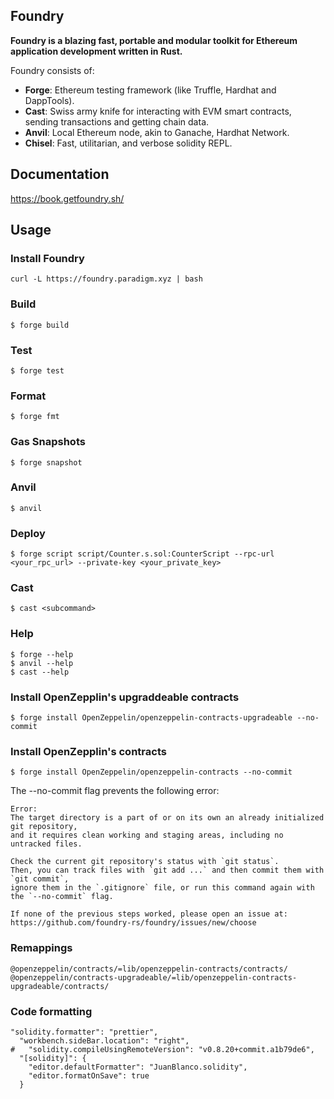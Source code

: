 ## Foundry

**Foundry is a blazing fast, portable and modular toolkit for Ethereum application development written in Rust.**

Foundry consists of:

- **Forge**: Ethereum testing framework (like Truffle, Hardhat and DappTools).
- **Cast**: Swiss army knife for interacting with EVM smart contracts, sending transactions and getting chain data.
- **Anvil**: Local Ethereum node, akin to Ganache, Hardhat Network.
- **Chisel**: Fast, utilitarian, and verbose solidity REPL.

## Documentation

https://book.getfoundry.sh/

## Usage

### Install Foundry

```shell
curl -L https://foundry.paradigm.xyz | bash
```

### Build

```shell
$ forge build
```

### Test

```shell
$ forge test
```

### Format

```shell
$ forge fmt
```

### Gas Snapshots

```shell
$ forge snapshot
```

### Anvil

```shell
$ anvil
```

### Deploy

```shell
$ forge script script/Counter.s.sol:CounterScript --rpc-url <your_rpc_url> --private-key <your_private_key>
```

### Cast

```shell
$ cast <subcommand>
```

### Help

```shell
$ forge --help
$ anvil --help
$ cast --help
```

### Install OpenZepplin's upgraddeable contracts

```shell
$ forge install OpenZeppelin/openzeppelin-contracts-upgradeable --no-commit
```

### Install OpenZepplin's contracts

```shell
$ forge install OpenZeppelin/openzeppelin-contracts --no-commit
```

The --no-commit flag prevents the following error:

```shell
Error:
The target directory is a part of or on its own an already initialized git repository,
and it requires clean working and staging areas, including no untracked files.

Check the current git repository's status with `git status`.
Then, you can track files with `git add ...` and then commit them with `git commit`,
ignore them in the `.gitignore` file, or run this command again with the `--no-commit` flag.

If none of the previous steps worked, please open an issue at:
https://github.com/foundry-rs/foundry/issues/new/choose
```

### Remappings

```shell
@openzeppelin/contracts/=lib/openzeppelin-contracts/contracts/
@openzeppelin/contracts-upgradeable/=lib/openzeppelin-contracts-upgradeable/contracts/
```

### Code formatting

```shell
"solidity.formatter": "prettier",
  "workbench.sideBar.location": "right",
#   "solidity.compileUsingRemoteVersion": "v0.8.20+commit.a1b79de6",
  "[solidity]": {
    "editor.defaultFormatter": "JuanBlanco.solidity",
    "editor.formatOnSave": true
  }
```
